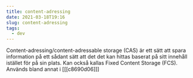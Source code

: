 ```yaml
---
title: content-adressing
date: 2021-03-18T19:16
slug: content-adressing
tags: 
  - dev
---
```


Content-adressing/content-adressable storage (CAS) är ett sätt att spara
information på ett sådant sätt att det det kan hittas baserat på sitt innehåll
istället för på sin plats. Kan också kallas Fixed Content Storage (FCS). Används
bland annat i [[[c8690d06]]]
